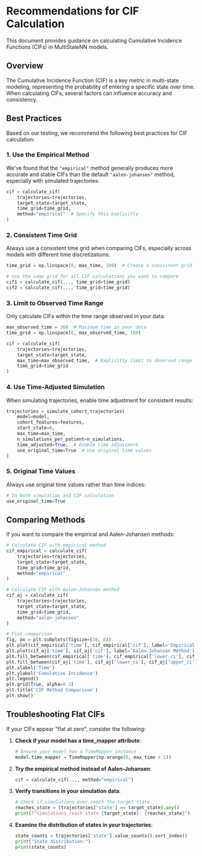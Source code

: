 # Recommendations for CIF Calculation

This document provides guidance on calculating Cumulative Incidence Functions (CIFs) in MultiStateNN models.

## Overview

The Cumulative Incidence Function (CIF) is a key metric in multi-state modeling, representing the probability of entering a specific state over time. When calculating CIFs, several factors can influence accuracy and consistency.

## Best Practices

Based on our testing, we recommend the following best practices for CIF calculation:

### 1. Use the Empirical Method

We've found that the `"empirical"` method generally produces more accurate and stable CIFs than the default `"aalen-johansen"` method, especially with simulated trajectories:

```python
cif = calculate_cif(
    trajectories=trajectories,
    target_state=target_state,
    time_grid=time_grid,
    method="empirical"  # Specify this explicitly
)
```

### 2. Consistent Time Grid

Always use a consistent time grid when comparing CIFs, especially across models with different time discretizations:

```python
time_grid = np.linspace(0, max_time, 100)  # Create a consistent grid

# Use the same grid for all CIF calculations you want to compare
cif1 = calculate_cif(..., time_grid=time_grid)
cif2 = calculate_cif(..., time_grid=time_grid)
```

### 3. Limit to Observed Time Range

Only calculate CIFs within the time range observed in your data:

```python
max_observed_time = 360  # Maximum time in your data
time_grid = np.linspace(0, max_observed_time, 100)

cif = calculate_cif(
    trajectories=trajectories,
    target_state=target_state,
    max_time=max_observed_time,  # Explicitly limit to observed range
    time_grid=time_grid
)
```

### 4. Use Time-Adjusted Simulation

When simulating trajectories, enable time adjustment for consistent results:

```python
trajectories = simulate_cohort_trajectories(
    model=model,
    cohort_features=features,
    start_state=0,
    max_time=max_time,
    n_simulations_per_patient=n_simulations,
    time_adjusted=True,  # Enable time adjustment
    use_original_time=True  # Use original time values
)
```

### 5. Original Time Values

Always use original time values rather than time indices:

```python
# In both simulation and CIF calculation
use_original_time=True
```

## Comparing Methods

If you want to compare the empirical and Aalen-Johansen methods:

```python
# Calculate CIF with empirical method
cif_empirical = calculate_cif(
    trajectories=trajectories,
    target_state=target_state,
    time_grid=time_grid,
    method="empirical"
)

# Calculate CIF with Aalen-Johansen method
cif_aj = calculate_cif(
    trajectories=trajectories,
    target_state=target_state,
    time_grid=time_grid,
    method="aalen-johansen"
)

# Plot comparison
fig, ax = plt.subplots(figsize=(10, 6))
plt.plot(cif_empirical['time'], cif_empirical['cif'], label='Empirical Method')
plt.plot(cif_aj['time'], cif_aj['cif'], label='Aalen-Johansen Method')
plt.fill_between(cif_empirical['time'], cif_empirical['lower_ci'], cif_empirical['upper_ci'], alpha=0.2)
plt.fill_between(cif_aj['time'], cif_aj['lower_ci'], cif_aj['upper_ci'], alpha=0.2)
plt.xlabel('Time')
plt.ylabel('Cumulative Incidence')
plt.legend()
plt.grid(True, alpha=0.3)
plt.title('CIF Method Comparison')
plt.show()
```

## Troubleshooting Flat CIFs

If your CIFs appear "flat at zero", consider the following:

1. **Check if your model has a time_mapper attribute**:
   ```python
   # Ensure your model has a TimeMapper instance
   model.time_mapper = TimeMapper(np.arange(0, max_time + 1))
   ```

2. **Try the empirical method instead of Aalen-Johansen**:
   ```python
   cif = calculate_cif(..., method="empirical")
   ```

3. **Verify transitions in your simulation data**:
   ```python
   # Check if simulations ever reach the target state
   reaches_state = (trajectories['state'] == target_state).any()
   print(f"Simulations reach state {target_state}: {reaches_state}")
   ```

4. **Examine the distribution of states in your trajectories**:
   ```python
   state_counts = trajectories['state'].value_counts().sort_index()
   print("State distribution:")
   print(state_counts)
   ```